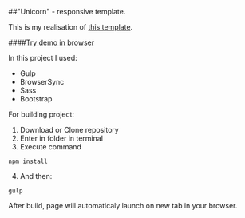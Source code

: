 ##"Unicorn" - responsive template.

This is my realisation of [this template](http://graphicburger.com/unicorn-psd-template/).

####[Try demo in browser](http://moonbrv.github.io/unicorn-template)

In this project I used:
- Gulp
- BrowserSync
- Sass
- Bootstrap

For building project:

1. Download or Clone repository
2. Enter in folder in terminal
3. Execute command
  
  ```
  npm install
  ```
4. And then:
  
  ```
  gulp
  ```
  After build, page will automaticaly launch on new tab in your browser.
